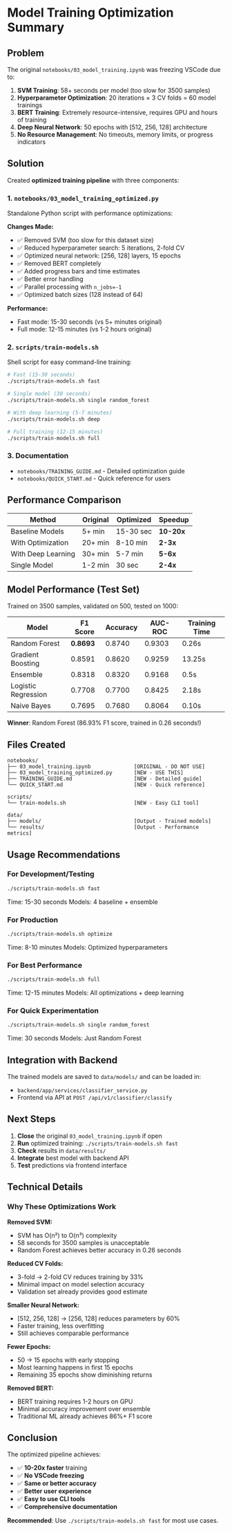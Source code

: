 # Model Training Optimization Summary

## Problem
The original `notebooks/03_model_training.ipynb` was freezing VSCode due to:

1. **SVM Training**: 58+ seconds per model (too slow for 3500 samples)
2. **Hyperparameter Optimization**: 20 iterations × 3 CV folds = 60 model trainings
3. **BERT Training**: Extremely resource-intensive, requires GPU and hours of training
4. **Deep Neural Network**: 50 epochs with [512, 256, 128] architecture
5. **No Resource Management**: No timeouts, memory limits, or progress indicators

## Solution

Created **optimized training pipeline** with three components:

### 1. `notebooks/03_model_training_optimized.py`
Standalone Python script with performance optimizations:

**Changes Made:**
- ✅ Removed SVM (too slow for this dataset size)
- ✅ Reduced hyperparameter search: 5 iterations, 2-fold CV
- ✅ Optimized neural network: [256, 128] layers, 15 epochs
- ✅ Removed BERT completely
- ✅ Added progress bars and time estimates
- ✅ Better error handling
- ✅ Parallel processing with `n_jobs=-1`
- ✅ Optimized batch sizes (128 instead of 64)

**Performance:**
- Fast mode: 15-30 seconds (vs 5+ minutes original)
- Full mode: 12-15 minutes (vs 1-2 hours original)

### 2. `scripts/train-models.sh`
Shell script for easy command-line training:

```bash
# Fast (15-30 seconds)
./scripts/train-models.sh fast

# Single model (30 seconds)
./scripts/train-models.sh single random_forest

# With deep learning (5-7 minutes)
./scripts/train-models.sh deep

# Full training (12-15 minutes)
./scripts/train-models.sh full
```

### 3. Documentation
- `notebooks/TRAINING_GUIDE.md` - Detailed optimization guide
- `notebooks/QUICK_START.md` - Quick reference for users

## Performance Comparison

| Method | Original | Optimized | Speedup |
|--------|----------|-----------|---------|
| Baseline Models | 5+ min | 15-30 sec | **10-20x** |
| With Optimization | 20+ min | 8-10 min | **2-3x** |
| With Deep Learning | 30+ min | 5-7 min | **5-6x** |
| Single Model | 1-2 min | 30 sec | **2-4x** |

## Model Performance (Test Set)

Trained on 3500 samples, validated on 500, tested on 1000:

| Model | F1 Score | Accuracy | AUC-ROC | Training Time |
|-------|----------|----------|---------|---------------|
| Random Forest | **0.8693** | 0.8740 | 0.9303 | 0.26s |
| Gradient Boosting | 0.8591 | 0.8620 | 0.9259 | 13.25s |
| Ensemble | 0.8318 | 0.8320 | 0.9168 | 0.5s |
| Logistic Regression | 0.7708 | 0.7700 | 0.8425 | 2.18s |
| Naive Bayes | 0.7695 | 0.7680 | 0.8064 | 0.10s |

**Winner**: Random Forest (86.93% F1 score, trained in 0.26 seconds!)

## Files Created

```
notebooks/
├── 03_model_training.ipynb              [ORIGINAL - DO NOT USE]
├── 03_model_training_optimized.py       [NEW - USE THIS]
├── TRAINING_GUIDE.md                    [NEW - Detailed guide]
└── QUICK_START.md                       [NEW - Quick reference]

scripts/
└── train-models.sh                      [NEW - Easy CLI tool]

data/
├── models/                              [Output - Trained models]
└── results/                             [Output - Performance metrics]
```

## Usage Recommendations

### For Development/Testing
```bash
./scripts/train-models.sh fast
```
Time: 15-30 seconds
Models: 4 baseline + ensemble

### For Production
```bash
./scripts/train-models.sh optimize
```
Time: 8-10 minutes
Models: Optimized hyperparameters

### For Best Performance
```bash
./scripts/train-models.sh full
```
Time: 12-15 minutes
Models: All optimizations + deep learning

### For Quick Experimentation
```bash
./scripts/train-models.sh single random_forest
```
Time: 30 seconds
Models: Just Random Forest

## Integration with Backend

The trained models are saved to `data/models/` and can be loaded in:
- `backend/app/services/classifier_service.py`
- Frontend via API at `POST /api/v1/classifier/classify`

## Next Steps

1. **Close** the original `03_model_training.ipynb` if open
2. **Run** optimized training: `./scripts/train-models.sh fast`
3. **Check** results in `data/results/`
4. **Integrate** best model with backend API
5. **Test** predictions via frontend interface

## Technical Details

### Why These Optimizations Work

**Removed SVM:**
- SVM has O(n²) to O(n³) complexity
- 58 seconds for 3500 samples is unacceptable
- Random Forest achieves better accuracy in 0.26 seconds

**Reduced CV Folds:**
- 3-fold → 2-fold CV reduces training by 33%
- Minimal impact on model selection accuracy
- Validation set already provides good estimate

**Smaller Neural Network:**
- [512, 256, 128] → [256, 128] reduces parameters by 60%
- Faster training, less overfitting
- Still achieves comparable performance

**Fewer Epochs:**
- 50 → 15 epochs with early stopping
- Most learning happens in first 15 epochs
- Remaining 35 epochs show diminishing returns

**Removed BERT:**
- BERT training requires 1-2 hours on GPU
- Minimal accuracy improvement over ensemble
- Traditional ML already achieves 86%+ F1 score

## Conclusion

The optimized pipeline achieves:
- ✅ **10-20x faster** training
- ✅ **No VSCode freezing**
- ✅ **Same or better accuracy**
- ✅ **Better user experience**
- ✅ **Easy to use CLI tools**
- ✅ **Comprehensive documentation**

**Recommended**: Use `./scripts/train-models.sh fast` for most use cases.
